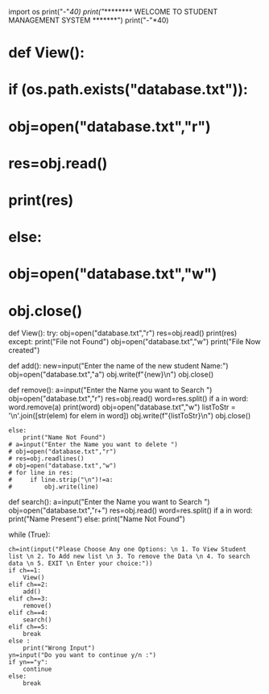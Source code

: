 import os
print("-"*40)
print("********* WELCOME TO STUDENT MANAGEMENT SYSTEM *******")
print("-"*40)

# def View():
#     if (os.path.exists("database.txt")):
#         obj=open("database.txt","r")
#         res=obj.read()
#         print(res)
#     else:
#         obj=open("database.txt","w")
#         obj.close()
def View():
    try:
        obj=open("database.txt","r")
        res=obj.read()
        print(res)
    except:
        print("File not Found")
        obj=open("database.txt","w")
        print("File Now created")

def add():
    new=input("Enter the name of the new student Name:")
    obj=open("database.txt","a")
    obj.write(f"{new}\n")
    obj.close()

def remove():
    a=input("Enter the Name you want to Search ")
    obj=open("database.txt","r")
    res=obj.read()
    word=res.split()
    if a in word:
        word.remove(a)
        print(word)
        obj=open("database.txt","w")
        listToStr = '\n'.join([str(elem) for elem in word])
        obj.write(f"{listToStr}\n")
        obj.close()
        
            
    else:
        print("Name Not Found")
    # a=input("Enter the Name you want to delete ")
    # obj=open("database.txt","r")
    # res=obj.readlines()
    # obj=open("database.txt","w")
    # for line in res:
    #     if line.strip("\n")!=a:
    #         obj.write(line)
            
    
def search():
    a=input("Enter the Name you want to Search ")
    obj=open("database.txt","r+")
    res=obj.read() 
    word=res.split()
    if a in word:
        print("Name Present")
    else:
        print("Name Not Found")


while (True):

    ch=int(input("Please Choose Any one Options: \n 1. To View Student list \n 2. To Add new list \n 3. To remove the Data \n 4. To search data \n 5. EXIT \n Enter your choice:"))
    if ch==1:
        View()
    elif ch==2:
        add()
    elif ch==3:
        remove()
    elif ch==4:
        search()
    elif ch==5:
        break
    else : 
        print("Wrong Input")
    yn=input("Do you want to continue y/n :")
    if yn=="y":
        continue
    else:
        break
